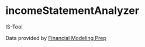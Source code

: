 # incomeStatementAnalyzer
IS-Tool







Data provided by [Financial Modeling Prep](https://financialmodelingprep.com/developer/docs/)
